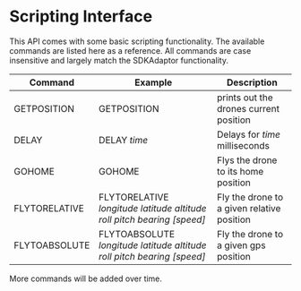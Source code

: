 # Scripting Interface

This API comes with some basic scripting functionality. The available commands are listed here as a reference. All commands are case insensitive and largely match the SDKAdaptor functionality.

| Command | Example | Description |
| --- | --- | --- |
| GETPOSITION | GETPOSITION | prints out the drones current position |
| DELAY | DELAY _time_ | Delays for _time_ milliseconds |
| GOHOME | GOHOME | Flys the drone to its home position |
| FLYTORELATIVE | FLYTORELATIVE _longitude_ _latitude_ _altitude_ _roll_ _pitch_ _bearing_ _[speed]_ | Fly the drone to a given relative position |
| FLYTOABSOLUTE | FLYTOABSOLUTE _longitude_ _latitude_ _altitude_ _roll_ _pitch_ _bearing_ _[speed]_ | Fly the drone to a given gps position |

More commands will be added over time.
